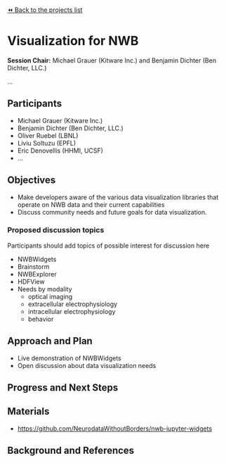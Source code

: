 [:rewind: Back to the projects list](../BREAKOUTS.md)

#  Visualization for NWB

**Session Chair:** Michael Grauer (Kitware Inc.) and Benjamin Dichter (Ben Dichter, LLC.)

...

## Participants

* Michael Grauer (Kitware Inc.)
* Benjamin Dichter (Ben Dichter, LLC.)
* Oliver Ruebel (LBNL)
* Liviu Soltuzu (EPFL)
* Eric Denovellis (HHMI, UCSF)
* ...

## Objectives

* Make developers aware of the various data visualization libraries that operate on NWB data and their current capabilities
* Discuss community needs and future goals for data visualization.

### Proposed discussion topics

Participants should add topics of possible interest for discussion here

* NWBWidgets
* Brainstorm
* NWBExplorer
* HDFView
* Needs by modality
  * optical imaging
  * extracellular electrophysiology
  * intracellular electrophysiology
  * behavior

## Approach and Plan

* Live demonstration of NWBWidgets
* Open discussion about data visualization needs
<!-- 1. Describe the steps of your planned approach to reach the objectives.-->
<!-- 1. ... -->
<!-- 1. ... -->

## Progress and Next Steps

<!--Populate this section as you are making progress before/during/after the hackathon-->
<!--Describe the progress you have made on the project,e.g., which objectives you have achieved and how.-->
<!--Describe the next steps you are planing to take to complete the project.-->

## Materials

* https://github.com/NeurodataWithoutBorders/nwb-jupyter-widgets
<!--If available add links to the materials relevant to the project, e.g., the code generated for the project or data used-->
<!--If available add pictures and links to videos that demonstrate what has been accomplished.-->
<!--![Description of picture](Example2.jpg)-->

## Background and References

<!--Use this space for information that may help people better understand your project, like links to papers, source code, or data ,e.g:-->
<!-- - Source code: https://github.com/YourUser/YourRepository -->
<!-- - Documentation: https://link.to.docs -->
<!-- - Test data: https://link.to.test.data -->
